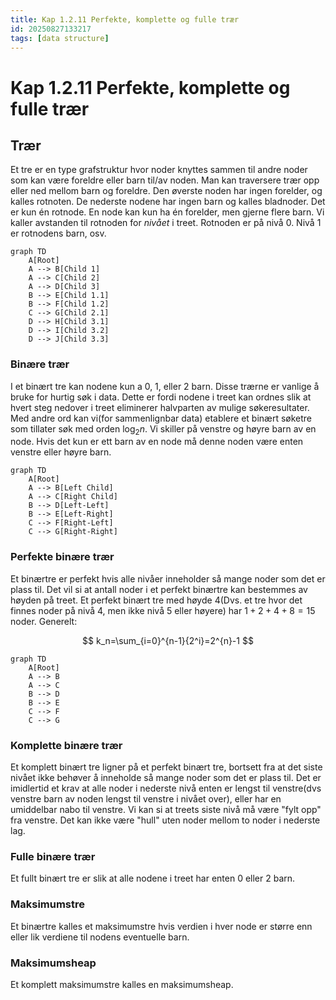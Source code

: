 ```yaml
---
title: Kap 1.2.11 Perfekte, komplette og fulle trær
id: 20250827133217
tags: [data structure]
---
```


# Kap 1.2.11 Perfekte, komplette og fulle trær
## Trær
Et tre er en type grafstruktur hvor noder knyttes sammen til andre noder som kan være foreldre eller barn til/av noden. Man kan traversere trær opp eller ned mellom barn og foreldre. Den øverste noden har ingen forelder, og kalles rotnoten. De nederste nodene har ingen barn og kalles bladnoder. Det er kun én rotnode. En node kan kun ha én forelder, men gjerne flere barn.
Vi kaller avstanden til rotnoden for _nivået_ i treet. Rotnoden er på nivå 0. Nivå 1 er rotnodens barn, osv.
```mermaid
graph TD
    A[Root]
    A --> B[Child 1]
    A --> C[Child 2]
    A --> D[Child 3]
    B --> E[Child 1.1]
    B --> F[Child 1.2]
    C --> G[Child 2.1]
    D --> H[Child 3.1]
    D --> I[Child 3.2]
    D --> J[Child 3.3]
```

### Binære trær
I et binært tre kan nodene kun a 0, 1, eller 2 barn. Disse trærne er vanlige å bruke for hurtig søk i data. Dette er fordi nodene i treet kan ordnes slik at hvert steg nedover i treet eliminerer halvparten av mulige søkeresultater. Med andre ord kan vi(for sammenlignbar data) etablere et binært søketre som tillater søk med orden $\log_2n$.
Vi skiller på venstre og høyre barn av en node. Hvis det kun er ett barn av en node må denne noden være enten venstre eller høyre barn.
```mermaid
graph TD
    A[Root]
    A --> B[Left Child]
    A --> C[Right Child]
    B --> D[Left-Left]
    B --> E[Left-Right]
    C --> F[Right-Left]
    C --> G[Right-Right]
```

### Perfekte binære trær
Et binærtre er perfekt hvis alle nivåer inneholder så mange noder som det er plass til. Det vil si at antall noder i et perfekt binærtre kan bestemmes av høyden på treet. Et perfekt binært tre med høyde 4(Dvs. et tre hvor det finnes noder på nivå 4, men ikke nivå 5 eller høyere) har $1+2+4+8=15$ noder.
Generelt:

$$
k_n=\sum_{i=0}^{n-1}{2^i}=2^{n}-1
$$
```mermaid
graph TD
    A[Root]
    A --> B
    A --> C
    B --> D
    B --> E
    C --> F
    C --> G
```
### Komplette binære trær
Et komplett binært tre ligner på et perfekt binært tre, bortsett fra at det siste nivået ikke behøver å inneholde så mange noder som det er plass til. Det er imidlertid et krav at alle noder i nederste nivå enten er lengst til venstre(dvs venstre barn av noden lengst til venstre i nivået over), eller har en umiddelbar nabo til venstre. Vi kan si at treets siste nivå må være "fylt opp" fra venstre. Det kan ikke være "hull" uten noder mellom to noder i nederste lag.

### Fulle binære trær
Et fullt binært tre er slik at alle nodene i treet har enten 0 eller 2 barn.

### Maksimumstre
Et binærtre kalles et maksimumstre hvis verdien i hver node er større enn eller lik verdiene til nodens eventuelle barn.

### Maksimumsheap
Et komplett maksimumstre kalles en maksimumsheap.